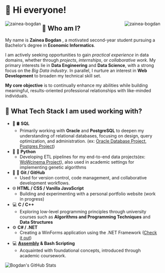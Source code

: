 # 👋 Hi everyone!

<div align="left">
  <img src="https://github-readme-streak-stats.herokuapp.com/?user=zainea-bogdan&theme=codeSTACKr&" alt="zainea-bogdan" align="left"/>
  <img src="https://github-readme-stats.vercel.app/api/top-langs?username=zainea-bogdan&show_icons=true&locale=en&layout=compact&theme=codeSTACKr" alt="zainea-bogdan" align="right"/>
</div>

## 🤔 Who am I?
My name is **Zainea Bogdan** , a motivated second-year student pursuing a Bachelor’s degree in **Economic Informatics**.

I am actively seeking opportunities to gain _practical experience_ in data domains, whether through _projects_, _internships_, or _collaborative work_. My primary interests lie in **Data Engineering** and **Data Science**, with a strong focus on the _Big Data industry_.
In parallel, I nurture an interest in **Web Development** to broaden my technical skill set.

**My core objective** is to continually enhance my abilities while building meaningful, results-oriented professional relationships with like-minded individuals.

## 💼 What Tech Stack I am used working with?

- 🥇 🛢️ **SQL**
    -  Primarily working with **Oracle** and **PostgreSQL** to deepen my understanding of relational databases, focusing on design, query optimization, and administration. (ex: [Oracle Database Project](https://github.com/zainea-bogdan/Multi-Game_Management_System_Oracle_DB_Project), [Postgres Project](https://github.com/zainea-bogdan/Data_Engineer_Project_WoWCinema))
- 🥈 🐍 **Python**
    - Developing ETL pipelines for my end-to-end data projects(ex: [WoWcinema Project](https://github.com/zainea-bogdan/Data_Engineer_Project_WoWCinema)), also used in academic settings for implementing genetic algorithms  
- 🥉 🔧 **Git / GitHub**
    -  Used for version control, code management, and collaborative development workflows.
- 🌐 **HTML / CSS / Vanilla JavaScript**
    -  Building and experimenting with a personal portfolio website (work in progress)  
- 💻 **C / C++**
    -  Exploring low-level programming principles through university courses such as **Algorithms and Programming Techniques** and **Data Structures**  
- ⚙️ **C# / .NET**
    -  Creating a WinForms application using the .NET Framework ([Check it out](https://github.com/zainea-bogdan/Management_Home_Delivery_App))  
- 💻  **[Assembly](https://github.com/zainea-bogdan/Reading_a_number_from_keyboard_ASM) & Bash Scripting**
    -  Acquainted with foundational concepts, introduced through academic coursework.



![Bogdan's GitHub Stats](https://github-readme-stats.vercel.app/api?username=zainea-bogdan&show_icons=true&theme=codeSTACKr)

